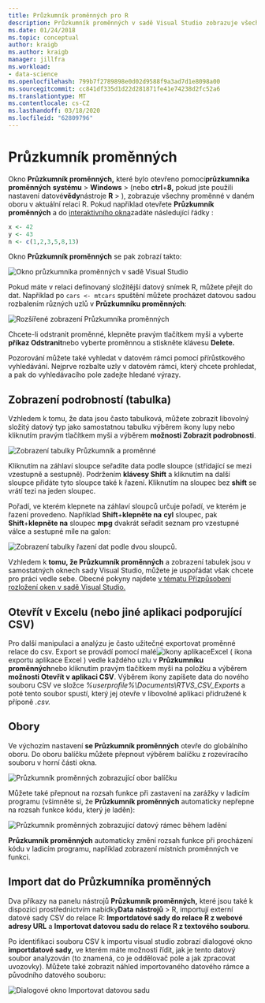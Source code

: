 ```yaml
---
title: Průzkumník proměnných pro R
description: Průzkumník proměnných v sadě Visual Studio zobrazuje všechny proměnné v daném oboru v aktuální relaci R.
ms.date: 01/24/2018
ms.topic: conceptual
author: kraigb
ms.author: kraigb
manager: jillfra
ms.workload:
- data-science
ms.openlocfilehash: 799b7f2789898e0d02d9588f9a3ad7d1e8098a00
ms.sourcegitcommit: cc841df335d1d22d281871fe41e74238d2fc52a6
ms.translationtype: MT
ms.contentlocale: cs-CZ
ms.lasthandoff: 03/18/2020
ms.locfileid: "62809796"
---
```

# <a name="variable-explorer"></a>Průzkumník proměnných

Okno **Průzkumník proměnných,** které bylo otevřeno pomocí**průzkumníka proměnných** **systému** > **Windows** > (nebo **ctrl**+**8,** pokud jste použili nastavení datové**vědy**nástroje **R** > ), zobrazuje všechny proměnné v daném oboru v aktuální relaci R. Pokud například otevřete **Průzkumník proměnných** a do [interaktivního okna](interactive-repl-for-r-in-visual-studio.md)zadáte následující řádky :

```R
x <- 42
y <- 43
n <- c(1,2,3,5,8,13)
```

Okno **Průzkumník proměnných** se pak zobrazí takto:

![Okno průzkumníka proměnných v sadě Visual Studio](media/variable-explorer-window.png)

Pokud máte v relaci definovaný složitější datový snímek R, můžete přejít do dat. Například po `cars <- mtcars` spuštění můžete procházet datovou sadou rozbalením různých uzlů v **Průzkumníku proměnných**:

![Rozšířené zobrazení Průzkumníka proměnných](media/variable-explorer-expanded-results.png)

Chcete-li odstranit proměnné, klepněte pravým tlačítkem myši a vyberte **příkaz Odstranit**nebo vyberte proměnnou a stiskněte klávesu **Delete.**

Pozorování můžete také vyhledat v datovém rámci pomocí přírůstkového vyhledávání. Nejprve rozbalte uzly v datovém rámci, který chcete prohledat, a pak do vyhledávacího pole zadejte hledané výrazy.

## <a name="details-table-view"></a>Zobrazení podrobností (tabulka)

Vzhledem k tomu, že data jsou často tabulková, můžete zobrazit libovolný složitý datový typ jako samostatnou tabulku výběrem ikony lupy nebo kliknutím pravým tlačítkem myši a výběrem **možnosti Zobrazit podrobnosti**.

![Zobrazení tabulky Průzkumník a proměnné](media/variable-explorer-table-view.png)

Kliknutím na záhlaví sloupce seřadíte data podle sloupce (střídající se mezi vzestupně a sestupně). Podržením **klávesy Shift** a kliknutím na další sloupce přidáte tyto sloupce také k řazení. Kliknutím na sloupec bez **shift** se vrátí tezi na jeden sloupec.

Pořadí, ve kterém klepnete na záhlaví sloupců určuje pořadí, ve kterém je řazení provedeno. Například **Shift**+**klepněte na** **cyl** sloupec, pak **Shift**+**klepněte na** sloupec **mpg** dvakrát seřadit seznam pro vzestupné válce a sestupné míle na galon:

![Zobrazení tabulky řazení dat podle dvou sloupců.](media/variable-explorer-table-view-sorting.png)

Vzhledem k **tomu, že Průzkumník proměnných** a zobrazení tabulek jsou v samostatných oknech sady Visual Studio, můžete je uspořádat však chcete pro práci vedle sebe. Obecné pokyny najdete [v tématu Přizpůsobení rozložení oken v sadě Visual Studio.](../ide/customizing-window-layouts-in-visual-studio.md)

## <a name="open-in-excel-or-other-csv-capable-application"></a>Otevřít v Excelu (nebo jiné aplikaci podporující CSV)

Pro další manipulaci a analýzu je často užitečné exportovat proměnné relace do csv. Export se provádí pomocí malé![ikony aplikace](media/variable-explorer-excel-icon.png)Excel ( ikona exportu aplikace Excel ) vedle každého uzlu v **Průzkumníku proměnných**nebo kliknutím pravým tlačítkem myši na položku a výběrem **možnosti Otevřít v aplikaci CSV**. Výběrem ikony zapíšete data do nového souboru CSV ve složce *%userprofile%\Documents\RTVS_CSV_Exports* a poté tento soubor spustí, který jej otevře v libovolné aplikaci přidružené k příponě *.csv.*

## <a name="scopes"></a>Obory

Ve výchozím nastavení **se Průzkumník proměnných** otevře do globálního oboru. Do oboru balíčku můžete přepnout výběrem balíčku z rozevíracího souboru v horní části okna.

![Průzkumník proměnných zobrazující obor balíčku](media/variable-explorer-package-scopes.png)

Můžete také přepnout na rozsah funkce při zastavení na zarážky v ladicím programu (všimněte si, že **Průzkumník proměnných** automaticky nepřepne na rozsah funkce kódu, který je laděn):

![Průzkumník proměnných zobrazující datový rámec během ladění](media/variable-explorer-as-locals-window.png)

**Průzkumník proměnných** automaticky změní rozsah funkce při procházení kódu v ladicím programu, například zobrazení místních proměnných ve funkci.

## <a name="import-data-into-variable-explorer"></a>Import dat do Průzkumníka proměnných

Dva příkazy na panelu nástrojů **Průzkumník proměnných,** které jsou také k dispozici prostřednictvím nabídky**Data** **nástrojů** > R, importují externí datové sady CSV do relace R: **Importdatové sady do relace R z webové adresy URL** a **Importovat datovou sadu do relace R z textového souboru**.

Po identifikaci souboru CSV k importu visual studio zobrazí dialogové okno **importdatové sady,** ve kterém máte možnosti řídit, jak je tento datový soubor analyzován (to znamená, co je oddělovač pole a jak zpracovat uvozovky). Můžete také zobrazit náhled importovaného datového rámce a původního datového souboru:

![Dialogové okno Importovat datovou sadu](media/variable-explorer-import-dataset-dialog.png)
